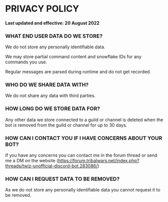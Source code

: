 # PRIVACY POLICY
#### Last updated and effective: 20 August 2022

### WHAT END USER DATA DO WE STORE?

We do not store any personally identifiable data.

We may store partial command content and snowflake IDs for any commands you use.

Regular messages are parsed during runtime and do not get recorded. 

### WHO DO WE SHARE DATA WITH?

We do not share any data with third parties.

### HOW LONG DO WE STORE DATA FOR?

Any other data we store connected to a guild or channel is deleted when the bot is removed from the guild or channel for up to 30 days.

### HOW CAN I CONTACT YOU IF I HAVE CONCERNS ABOUT YOUR BOT?

If you have any concerns you can contact me in the forum thread or send me a DM on the website (https://forum.tribalwars.net/index.php?threads/twiz-unofficial-discord-bot.283086/)

### HOW CAN I REQUEST DATA TO BE REMOVED?

As we do not store any personally identifiable data you cannot request it to be removed.
